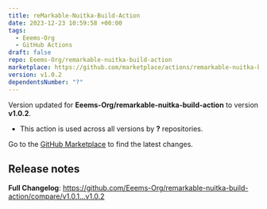 ```yaml
---
title: reMarkable-Nuitka-Build-Action
date: 2023-12-23 10:59:58 +00:00
tags:
  - Eeems-Org
  - GitHub Actions
draft: false
repo: Eeems-Org/remarkable-nuitka-build-action
marketplace: https://github.com/marketplace/actions/remarkable-nuitka-build-action
version: v1.0.2
dependentsNumber: "?"
---
```



Version updated for **Eeems-Org/remarkable-nuitka-build-action** to version **v1.0.2**.
- This action is used across all versions by **?** repositories.

Go to the [GitHub Marketplace](https://github.com/marketplace/actions/remarkable-nuitka-build-action) to find the latest changes.

## Release notes

**Full Changelog**: https://github.com/Eeems-Org/remarkable-nuitka-build-action/compare/v1.0.1...v1.0.2
